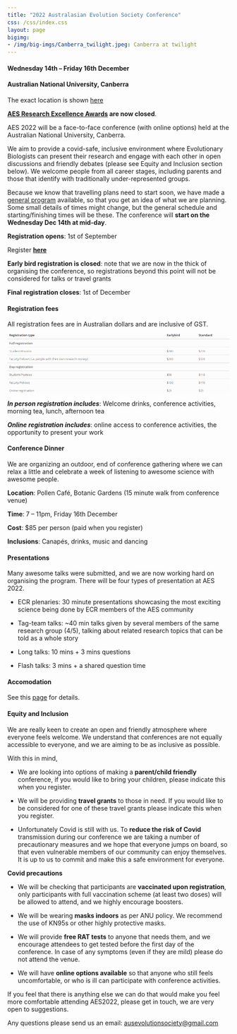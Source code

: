 ```yaml
---
title: "2022 Australasian Evolution Society Conference"
css: /css/index.css
layout: page
bigimg:
- /img/big-imgs/Canberra_twilight.jpeg: Canberra at twilight
---
```


#### Wednesday 14th – Friday 16th December


#### Australian National University, Canberra

The exact location is shown [here](AES_map.pdf)


**[AES Research Excellence Awards](excellence_awards.md) are now closed**.


AES 2022 will be a face-to-face conference (with online options) held at the Australian National University, Canberra.

We aim to provide a covid-safe, inclusive environment where Evolutionary Biologists can present their research and engage with each other in open discussions and friendly debates (please see Equity and Inclusion section below). We welcome people from all career stages, including parents and those that identify with traditionally under-represented groups.

Because we know that travelling plans need to start soon, we have made a [general program](Program_2022.md) available, so that you get an idea of what we are planning. Some small details of times might change, but the general schedule and starting/finishing times will be these. The conference will **start on the Wednesday Dec 14th at mid-day**. 


**Registration opens**: 1st of September

Register **[here](https://aes.corsizio.com/c/6305473446e7234776af02db)**

**Early bird registration is closed**: note that we are now in the thick of organising the conference, so registrations beyond this point will not be considered for talks or travel grants

**Final registration closes**: 1st of December

#### Registration fees

All registration fees are in Australian dollars and are inclusive of GST.


![](conference_fees.png)


**_In person registration includes_**: Welcome drinks, conference activities, morning tea, lunch, afternoon tea

**_Online registration includes_**: online access to conference activities, the opportunity to present your work

#### Conference Dinner

We are organizing an outdoor, end of conference gathering where we can relax a little and celebrate a week of listening to awesome science with awesome people.

**Location**: Pollen Café, Botanic Gardens (15 minute walk from conference venue)

**Time**: 7 – 11pm, Friday 16th December

**Cost**: $85 per person (paid when you register)

**Inclusions**: Canapés, drinks, music and dancing

#### Presentations

Many awesome talks were submitted, and we are now working hard on organising the program. There will be four types of presentation at AES 2022.

- ECR plenaries: 30 minute presentations showcasing the most exciting science being done by ECR members of the AES community

- Tag-team talks: ~40 min talks given by several members of the same research group (4/5), talking about related research topics that can be told as a whole story

- Long talks: 10 mins + 3 mins questions

- Flash talks: 3 mins + a shared question time

#### Accomodation 

See this [page](accommodation.md) for details.

#### Equity and Inclusion

We are really keen to create an open and friendly atmosphere where everyone feels welcome. We understand that conferences are not equally accessible to everyone, and we are aiming to be as inclusive as possible.

With this in mind,

-	We are looking into options of making a **parent/child friendly** conference, if you would like to bring your children, please indicate this when you register.

-	We will be providing **travel grants** to those in need. If you would like to be considered for one of these travel grants please indicate this when you register. 

-	Unfortunately Covid is still with us. To **reduce the risk of Covid** transmission during our conference we are taking a number of precautionary measures and we hope that everyone jumps on board, so that even vulnerable members of our community can enjoy themselves. It is up to us to commit and make this a safe environment for everyone.

**Covid precautions**

-	We will be checking that participants are **vaccinated upon registration**, only participants with full vaccination scheme (at least two doses) will be allowed to attend, and we highly encourage boosters.

-	We will be wearing **masks indoors** as per ANU policy. We recommend the use of KN95s or other highly protective masks.

-	We will provide **free RAT tests** to anyone that needs them, and we encourage attendees to get tested before the first day of the conference. In case of any symptoms (even if they are mild) please do not attend the venue. 

-	We will have **online options available** so that anyone who still feels uncomfortable, or who is ill can participate with conference activities.

If you feel that there is anything else we can do that would make you feel more comfortable attending AES2022, please get in touch, we are very open to suggestions.

Any questions please send us an email: ausevolutionsociety@gmail.com

